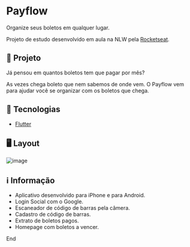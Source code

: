 # Payflow

Organize seus boletos em qualquer lugar.

Projeto de estudo desenvolvido em aula na NLW pela [Rocketseat](https://rocketseat.com.br/ "Rocketseat").

## 📝 Projeto

Já pensou em quantos boletos tem que pagar por mês? 

As vezes chega boleto que nem sabemos de onde vem. 
O Payflow vem para ajudar você se organizar com os boletos que chega.

## 🚀 Tecnologias
- [Flutter](https://flutter.dev "Flutter")


## 🖥 Layout

![image](https://user-images.githubusercontent.com/15111317/122855430-a0b07b00-d2eb-11eb-87fb-096a76c046d1.png)

## ℹ Informação

- Aplicativo desenvolvido para iPhone e para Android.
- Login Social com o Google.
- Escaneador de código de barras pela câmera.
- Cadastro de código de barras.
- Extrato de boletos pagos.
- Homepage com boletos a vencer.

End
